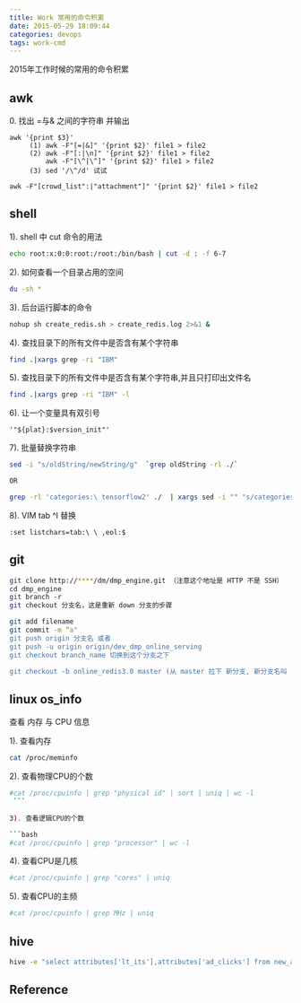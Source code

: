 ```yaml
---
title: Work 常用的命令积累
date: 2015-05-29 18:09:44
categories: devops
tags: work-cmd
---
```


2015年工作时候的常用的命令积累

<!--more-->

## awk

0. 找出 =与& 之间的字符串 并输出

```      
awk '{print $3}'
     (1) awk -F"[=|&]" '{print $2}' file1 > file2
     (2) awk -F"[:|\n]" '{print $2}' file1 > file2
         awk -F"[\^|\^]" '{print $2}' file1 > file2
     (3) sed '/\^/d' 试试

awk -F"[crowd_list":|"attachment"]" '{print $2}' file1 > file2
```

## shell

1). shell 中 cut 命令的用法

```bash
echo root:x:0:0:root:/root:/bin/bash | cut -d : -f 6-7
```

2). 如何查看一个目录占用的空间

```bash
du -sh *
```

3). 后台运行脚本的命令

```bash
nohup sh create_redis.sh > create_redis.log 2>&1 & 
```

4). 查找目录下的所有文件中是否含有某个字符串 

```bash
find .|xargs grep -ri "IBM" 
```

5). 查找目录下的所有文件中是否含有某个字符串,并且只打印出文件名 

```bash
find .|xargs grep -ri "IBM" -l 
```

6). 让一个变量具有双引号

```
'"${plat}:$version_init"'
```

7). 批量替换字符串

```bash
sed -i "s/oldString/newString/g"  `grep oldString -rl ./`

OR

grep -rl 'categories:\ tensorflow2' ./  | xargs sed -i "" "s/categories:\ tensorflow2/categories:\ data-science/g"
```

8). VIM tab ^I 替换

```
:set listchars=tab:\ \ ,eol:$
```

## git

```bash
git clone http://****/dm/dmp_engine.git （注意这个地址是 HTTP 不是 SSH）    
cd dmp_engine
git branch -r
git checkout 分支名，这是重新 down 分支的步骤

git add filename
git commit -m “a"
git push origin 分支名 或者
git push -u origin origin/dev_dmp_online_serving
git checkout branch_name 切换到这个分支之下

git checkout -b online_redis3.0 master (从 master 拉下 新分支, 新分支名叫 online_redis3.0)
```

## linux os_info

查看 内存 与 CPU 信息

1). 查看内存

```bash
cat /proc/meminfo
```

2). 查看物理CPU的个数

```bash
#cat /proc/cpuinfo | grep "physical id" | sort | uniq | wc -l
 ```
 
3). 查看逻辑CPU的个数

```bash
#cat /proc/cpuinfo | grep "processor" | wc -l
```

4). 查看CPU是几核

```bash
#cat /proc/cpuinfo | grep "cores" | uniq
```

5). 查看CPU的主频

```bash
#cat /proc/cpuinfo | grep MHz | uniq
```

## hive

```bash
hive -e "select attributes['lt_its'],attributes['ad_clicks'] from new_algo_user_attributes where dt='20150419' and platform='pc' and attributes['lt_its']<>'NULL' limit 10"
```

## Reference

